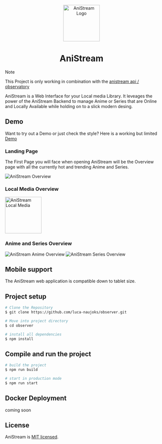 <p align="center">
<img src="https://github.com/luca-naujoks/observer/blob/development/public/icon.png" width="120" alt="AniStream Logo" />

<h1 align="center">AniStream</h1>
</p>

> [!NOTE]
> This Project is only working in combination with the [anistream api / observatory](https://github.com/luca-naujoks/AniStream-API)

<p>
  AniStream is a Web Interface for your Local media Library. It leveages the power of the AniStream Backend to manage Anime or Series that are Online and Locally Available while holding on to a slick modern desing.
</p>


## Demo

Want to try out a Demo or just check the style?
Here is a working but limited [Demo](https://luca-naujoks.de/demo/anistream)

### Landing Page

The First Page you will face when opening AniStream will be the Overview page with all the currently hot and trending Anime and Series.

<img src="https://github.com/luca-naujoks/observer/blob/development/public/overview.png" alt="AniStream Overview" />

### Local Media Overview

<img src="https://github.com/luca-naujoks/observer/blob/development/public/localOverview.png" width="120" alt="AniStream Local Media" />

### Anime and Series Overview

<img src="https://github.com/luca-naujoks/observer/blob/development/public/animeOverview.png" alt="AniStream Anime Overview" />

<img src="https://github.com/luca-naujoks/observer/blob/development/public/seriesOverview.png" alt="AniStream Series Overview" />

## Mobile support

The AniStream web application is compatible down to tablet size.

## Project setup

```bash
# Clone the Repository
$ git clone https://github.com/luca-naujoks/observer.git

# Move into project directory
$ cd observer

# install all dependencies
$ npm install
```

## Compile and run the project

```bash
# build the project
$ npm run build

# start in production mode
$ npm run start
```

## Docker Deployment

coming soon

## License

AniStream is [MIT licensed](https://github.com/luca-naujoks/oberser-backend/blob/master/LICENSE).

